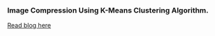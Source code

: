 ### Image Compression Using K-Means Clustering Algorithm.
[Read blog here](http://lccsjce.org/ImageCompression-KMeans/)
